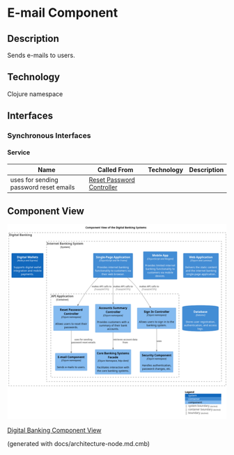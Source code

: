 # E-mail Component
## Description
Sends e-mails to users.

## Technology
Clojure namespace


## Interfaces

### Synchronous Interfaces

#### Service
| Name | Called From | Technology | Description |
|---|---|---|---|
| uses for sending password reset emails | [Reset Password Controller](../../mybank/digital-banking/reset-password-controller.md) |  |  |

## Component View
![Component View of the Digital Banking Systems](../../mybank/digital-banking/component-view.png)

[Digital Banking Component View](../../mybank/digital-banking/component-view.md)


(generated with docs/architecture-node.md.cmb)
